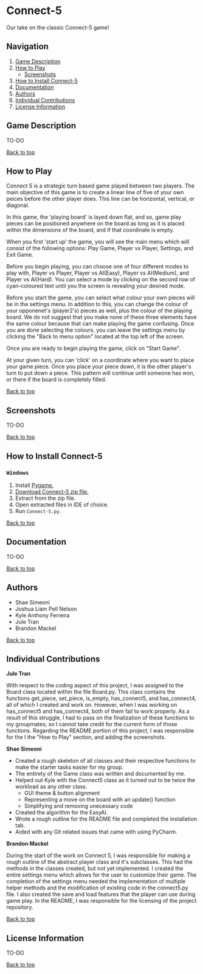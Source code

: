 # Connect-5

Our take on the classic Connect-5 game!

## Navigation
<a name="top"></a> 
1. [Game Description](#intro) 
2. [How to Play](#feature)
    - [Screenshots](#screen)
3. [How to Install Connect-5](#install)
4. [Documentation](#documen)
5. [Authors](#Authors)
6. [Individual Contributions](#Contributions)
7. [License Information](#license)

## <a name="intro"></a>Game Description 

TO-DO

[Back to top](#top)

## <a name="feature"></a>How to Play

Connect 5 is a strategic turn based game played between two players. The main objective of this game is to create a linear line of five of your own peices before the other player does. This line can be horizontal, vertical, or diagonal.

In this game, the 'playing board' is layed down flat, and so, game play pieces can be positioned anywhere on the board as long as it is placed within the dimensions of the board, and if that coordinate is empty.

When you first 'start up' the game, you will see the main menu which will consist of the following options: Play Game, Player vs Player, Settings, and Exit Game.

Before you begin playing, you can choose one of four different modes to play with, Player vs Player, Player vs AI(Easy), Player vs AI(Medium), and Player vs AI(Hard). You can select a mode by clicking on the second row of cyan-coloured text until you the screen is revealing your desired mode.

Before you start the game, you can select what colour your own pieces will be in the settings menu. In addition to this, you can change the colour of your opponenet's (player2's) pieces as well, plus the colour of the playing board. We do not suggest that you make none of these three elements have the same colour because that can make playing the game confusing. Once you are done selecting the colours, you can leave the settings menu by clicking the "Back to menu option" located at the top left of the screen.

Once you are ready to begin playing the game, click on "Start Game".

At your given turn, you can 'click' on a coordinate where you want to place your game piece. Once you place your piece down, it is the other player's turn to put down a piece. This pattern will continue until someone has won, or there if the board is completely filled.

[Back to top](#top)

## <a name="screen"></a>Screenshots

TO-DO

[Back to top](#top)

## <a name="install"></a>How to Install Connect-5

### `Windows`

1.  Install [Pygame.](https://www.pygame.org/download.shtml)
2.  [Download Connect-5 zip file.](https://github.com/KyleAnthonyFerreira/Connect-5/archive/master.zip)
3.  Extract from the zip file.
4.  Open extracted files in IDE of choice.
5.  Run `Connect-5.py`.

[Back to top](#top)

## <a name="documen"></a>Documentation

TO-DO

[Back to top](#top)

## <a name="Authors"></a>Authors

-	Shae Simeoni
-	Joshua Liam Pell Nelson
-	Kyle Anthony Ferreira
-	Jule Tran
-	Brandon Mackel

[Back to top](#top)

## <a name="Contributions"></a>Individual Contributions

**Jule Tran**

With respect to the coding aspect of this project, I was assigned to the Board class located within the file Board.py. This class contains the functions get_piece, set_piece, is_empty, has_connect5, and has_connect4, all of which I created and work on. However, when I was working on has_connect5 and has_connect4, both of them fail to work properly. As a result of this struggle, I had to pass on the finalization of these functions to my groupmates, so I cannot take credit for the current form of those functions. Regarding the README portion of this project, I was responsible for the I the "How to Play" section, and adding the screenshots.

**Shae Simeoni**

- Created a rough skeleton of all classes and their respective functions to make the starter tasks easier for my group. 
- The entirety of the Game class was written and documented by me.
- Helped out Kyle with the Connect5 class as it turned out to be twice the workload as any other class.
    -   GUI theme & button alignment
    -   Representing a move on the board with an update() function
    -   Simplifying and removing unecessary code
- Created the algorithm for the EasyAI.
- Wrote a rough outline for the README file and completed the installation tab.
- Aided with any Git related issues that came with using PyCharm.

**Brandon Mackel**

During the start of the work on Connect 5, I was responsible for making a rough outline of the abstract player class and it's subclasses. This had the methods in the classes created, but not yet implemented. I created the entire settings menu which allows for the user to customize their game. The completion of the settings menu needed the implementation of multiple helper methods and the modification of existing code in the connect5.py file. I also created the save and load features that the player can use during game play. In the README, I was responsible for the licensing of the project repository.

[Back to top](#top)

## <a name="license"></a>License Information

TO-DO

[Back to top](#top)
